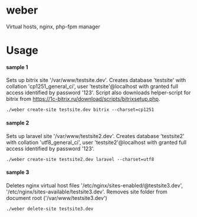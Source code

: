weber
=====
Virtual hosts, nginx, php-fpm manager

Usage
=====
#### sample 1
Sets up bitrix site '/var/www/testsite.dev'. Creates database 'testsite' with collation 'cp1251_general_ci', user 'testsite'@localhost with granted full access identified by password '123'. Script also downloads helper-script for bitrix from https://1c-bitrix.ru/download/scripts/bitrixsetup.php.

`./weber create-site testsite.dev bitrix --charset=cp1251`

#### sample 2
Sets up laravel site '/var/www/testsite2.dev'. Creates database 'testsite2' with collation 'utf8_general_ci', user 'testsite2'@localhost with granted full access identified by password '123'.

`./weber create-site testsite2.dev laravel --charset=utf8`

#### sample 3
Deletes nginx virtual host files '/etc/nginx/sites-enabled/@testsite3.dev', '/etc/nginx/sites-available/testsite3.dev'. Removes site folder from document root ('/var/www/testsite3.dev')

`./weber delete-site testsite3.dev`
